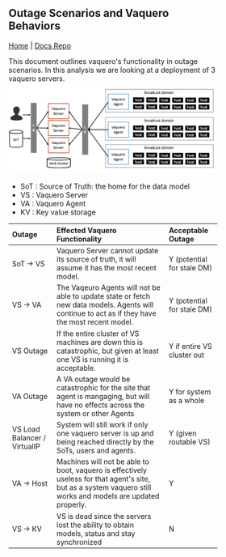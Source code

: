 <head>
            <meta charset="UTF-8">
            <!--[if IE]><meta http-equiv="X-UA-Compatible" content="IE=edge"><![endif]-->
            <meta name="viewport" content="width=device-width, initial-scale=1.0">
            <title>Vaquero Getting Started</title>
            <link rel="stylesheet" type="text/css" href="../doc.css">
            <link rel="stylesheet" href="https://fonts.googleapis.com/css?family=Open+Sans:300,300italic,400,400italic,600,600italic%7CNoto+Serif:400,400italic,700,700italic%7CDroid+Sans+Mono:400">
            <style>
                .markdown-body {
                    box-sizing: border-box;
                    min-width: 200px;
                    max-width: 1200px;
                    margin: 0 auto;
                    padding: 45px;
                }
            </style>
</head><article class="markdown-body">

# Outage Scenarios and Vaquero Behaviors

[Home](https://ciscocloud.github.io/vaquero-docs/) | [Docs Repo](https://github.com/CiscoCloud/vaquero-docs/tree/master)


This document outlines vaquero's functionality in outage scenarios. In this analysis we are looking at a deployment of 3 vaquero servers.
![](nov16HA.png)


- SoT : Source of Truth: the home for the data model
- VS : Vaquero Server
- VA : Vaquero Agent
- KV : Key value storage

| Outage                       | Effected Vaquero Functionality                                                                                                                                | Acceptable Outage          |
|:-----------------------------|:--------------------------------------------------------------------------------------------------------------------------------------------------------------|:---------------------------|
| SoT -> VS                    | Vaquero Server cannot update its source of truth, it will assume it has the most recent model.                                                                | Y (potential for stale DM) |
| VS -> VA                     | The Vaqeuro Agents will not be able to update state or fetch new data models. Agents will continue to act as if they have the most recent model.              | Y (potential for stale DM) |
| VS Outage                    | If the entire cluster of VS machines are down this is catastrophic, but given at least one VS is running it is acceptable.                                    | Y if entire VS cluster out |
| VA Outage                    | A VA outage would be catastrophic for the site that agent is mangaging, but will have no effects across the system or other Agents                            | Y for system as a whole    |
| VS Load Balancer / VirtualIP | System will still work if only one vaquero server is up and being reached directly by the SoTs, users and agents.                                             | Y  (given routable VS)     |
| VA -> Host                   | Machines will not be able to boot, vaquero is effectively useless for that agent's site, but as a system vaquero still works and models are updated properly. | Y                          |
| VS -> KV                     | VS is dead since the servers lost the ability to obtain models, status and stay synchronized                                                                  | N                          |
